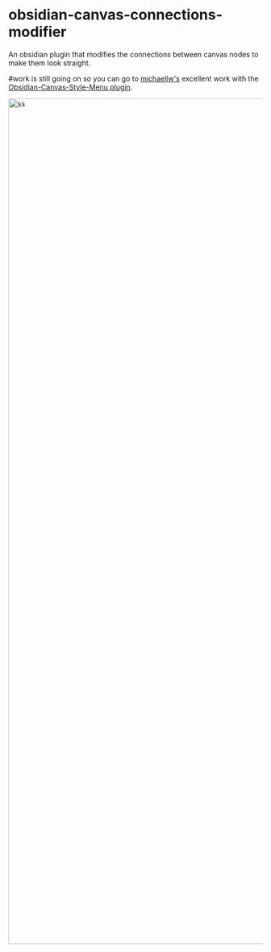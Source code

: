 # obsidian-canvas-connections-modifier
An obsidian plugin that modifies the connections between canvas nodes to make them look straight.

#work is still going on so you can go to [michaellw's](https://github.com/michaellw) excellent work with the [Obsidian-Canvas-Style-Menu plugin](https://github.com/michaellw/Obsidian-Canvas-Style-Menu).

<img width="1677" alt="ss" src="https://github.com/FireEdi/obsidian-canvas-connections-modifier/assets/38875843/d92edfb5-1996-429c-86ed-d9ad10a79539">
